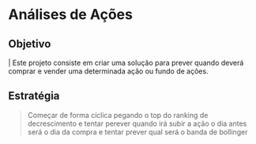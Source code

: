 # Análises de Ações

## Objetivo
| Este projeto consiste em criar uma solução para prever quando deverá comprar e vender uma determinada ação ou fundo de ações.

## Estratégia
> Começar de forma cíclica pegando o top do ranking de decrescimento e tentar perever quando irá subir a ação o dia antes será o dia da compra e tentar prever qual será o banda de bollinger
